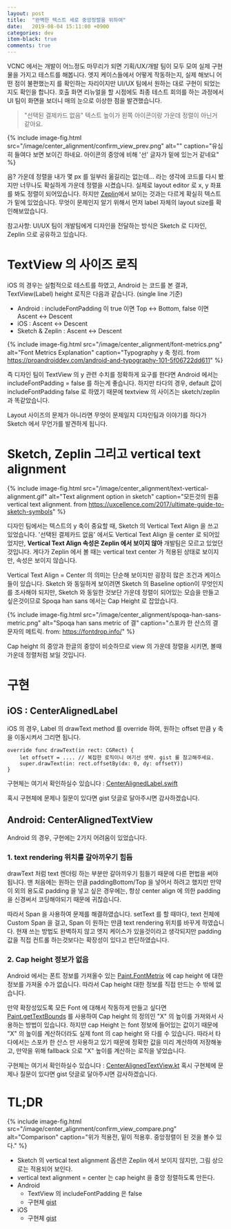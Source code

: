 ```yaml
---
layout: post
title:  "완벽한 텍스트 세로 중앙정렬을 위하여"
date:   2019-08-04 15:11:00 +0900
categories: dev
item-black: true
comments: true
---
```


VCNC 에서는 개발이 어느정도 마무리가 되면 기획/UX/개발 팀이 모두 모여 실제 구현물을 가지고 테스트를 해봅니다. 엣지 케이스들에서 어떻게 작동하는지, 실제 해보니 어떤 점이 불편했는지 를 확인하는 자리이지만 UI/UX 팀에서 원하는 대로 구현이 되었는지도 확인을 합니다. 호출 화면 리뉴얼을 할 시점에도 최종 테스트 회의를 하는 과정에서 UI 팀이 화면을 보더니 매의 눈으로 이상한 점을 발견했습니다.

> "선택된 결제카드 없음" 텍스트 높이가 왼쪽 아이콘이랑 가운데 정렬이 아닌거 같아요.

{% include image-fig.html src="/image/center_alignment/confirm_view_prev.png" alt="" caption="유심히 들여다 보면 보이긴 하네요. 아이콘의 중앙에 비해 '선' 글자가 밑에 있는거 같네요" %}

음? 가운데 정렬을 내가 몇 px 를 일부러 옮길리는 없는데... 라는 생각에 코드를 다시 봤지만 너무나도 확실하게 가운데 정렬을 시켰습니다. 실제로 layout editor 로 x, y 좌표를 봐도 정렬이 되어있습니다. 하지만 [Zeplin](https://zeplin.io/)에서 보이는 것과는 다르게 확실히 텍스트가 밑에 있었습니다. 무엇이 문제인지 알기 위해서 먼저 label 자체의 layout size를 확인해보았습니다. 

참고사항: UI/UX 팀이 개발팀에게 디자인을 전달하는 방식은 Sketch 로 디자인, Zeplin 으로 공유하고 있습니다.

# TextView 의 사이즈 로직

iOS 의 경우는 실험적으로 테스트를 하였고, Android 는 코드를 본 결과, TextView(Label) height 로직은 다음과 같습니다. (single line 기준)

* Android : includeFontPadding 이 true 이면 Top ↔ Bottom, false 이면 Ascent ↔ Descent 
* iOS : Ascent ↔ Descent
* Sketch & Zeplin : Ascent ↔ Descent 

{% include image-fig.html src="/image/center_alignment/font-metrics.png" alt="Font Metrics Explanation" caption="Typography y 축 정리. from https://proandroiddev.com/android-and-typography-101-5f06722dd611" %}

즉 디자인 팀이 TextView 의 y 관련 수치를 정확하게 요구를 한다면 Android 에서는 includeFontPadding = false 를 하는게 좋습니다.
하지만 타다의 경우, default 값이 includeFontPadding false 로 하였기 때문에 textview 의 사이즈는 sketch/zeplin 과 똑같았습니다.

Layout 사이즈의 문제가 아니라면 무엇이 문제일지 디자인팀과 이야기를 하다가 Sketch 에서 무언가를 발견하게 됩니다.

# Sketch, Zeplin 그리고 vertical text alignment

{% include image-fig.html src="/image/center_alignment/text-vertical-alignment.gif" alt="Text alignment option in sketch" caption="모든것의 원흉 vertical text alignment. from https://uxcellence.com/2017/ultimate-guide-to-sketch-symbols" %}

디자인 팀에서는 텍스트의 y 축이 중요할 때, Sketch 의 Vertical Text Align 을 쓰고 있었습니다. '선택된 결제카드 없음' 에서도 Vertical Text Align 을 center 로 되어있었지만, **Vertical Text Align 속성은 Zeplin 에서 보이지 않아** 개발팀은 모르고 있었던 것입니다. 게다가 Zeplin 에서 볼 때는 vertical text center 가 적용된 상태로 보이지만, 속성은 보이지 않습니다.

Vertical Text Align = Center 의 의미는 단순해 보이지만 굉장히 많은 조건과 케이스들이 있습니다. Sketch 와 동일하게 보이려면 Sketch 의 Baseline option이 무엇인지를 조사해야 되지만, Sketch 와 동일한 것보단 가운데 정렬이 되어있는 모습을 만들고 싶은것이므로 Spoqa han sans 에서는 Cap Height 로 잡았습니다.

{% include image-fig.html src="/image/center_alignment/spoqa-han-sans-metric.png" alt="Spoqa han sans metric of 결" caption="스포카 한 산스의 결 문자의 메트릭. from: https://fontdrop.info/" %}

Cap height 의 중앙과 한글의 중앙이 비슷하므로 view 의 가운데 정렬을 시키면, 볼때 가운데 정렬처럼 보일 것입니다.

# 구현
## iOS : CenterAlignedLabel

iOS 의 경우, Label 의 drawText method 를 override 하여, 원하는 offset 만큼 y 축을 이동시켜서 그리면 됩니다.
```
override func drawText(in rect: CGRect) {
    let offsetY = .... // 복잡한 로직이니 여기선 생략. gist 를 참고해주세요.
    super.drawText(in: rect.offsetBy(dx: 0, dy: offsetY))
}
```

구현체는 여기서 확인하실수 있습니다 : [CenterAlignedLabel.swift](https://gist.github.com/Rajin9601/803584407f8d4ce9953b6a91c84fdb87)

혹시 구현체에 문제나 질문이 있다면 gist 덧글로 달아주시면 감사하겠습니다.

## Android: CenterAlignedTextView 

Android 의 경우, 구현에는 2가지 어려움이 있었습니다.

### 1. text rendering 위치를 갈아끼우기 힘듬

drawText 처럼 text 렌더링 하는 부분만 갈아끼우기 힘들기 때문에 다른 편법을 써야 됩니다.
맨 처음에는 원하는 만큼 paddingBottom/Top 을 넣어서 하려고 했지만 만약 이 외의 용도로 padding 을 넣고 싶은 경우에는, 항상 center align 에 의한 padding 을 신경써서 코딩해야되기 때문에 귀찮습니다.

따라서 Span 을 사용하여 문제를 해결하였습니다. setText 를 할 때마다, text 전체에 Custom Span 을 걸고, Span 이 원하는 만큼 text rendering 위치를 바꾸게 하였습니다. 현재 쓰는 방법도 완벽하지 않고 엣지 케이스가 있을것이라고 생각되지만 padding 값을 직접 컨트롤 하는것보다는 확장성이 있다고 판단하였습니다.

### 2. Cap height 정보가 없음

Android 에서는 폰트 정보를 가져올수 있는 [Paint.FontMetrix](https://developer.android.com/reference/android/graphics/Paint.FontMetrics) 에 cap height 에 대한 정보를 가져올 수가 없습니다. 따라서 Cap height 대한 정보를 직접 만드는 수 밖에 없습니다.

만약 확장성있도록 모든 Font 에 대해서 작동하게 만들고 싶다면 [Paint.getTextBounds](https://developer.android.com/reference/android/graphics/Paint.html#getTextBounds(java.lang.String,%2520int,%2520int,%2520android.graphics.Rect)) 를 사용하여 Cap height 의 정의인 "X" 의 높이를 가져와서 사용하는 방법이 있습니다. 하지만 cap Height 는 font 정보에 들어있는 값이기 때문에 "X" 의 높이를 계산하더라도 실제 font 의 cap height 와 다를 수 있습니다. 따라서 타다에서는 스포카 한 산스 만 사용하고 있기 때문에 정확한 값을 미리 계산하여 저장해놓고, 만약을 위해 fallback 으로 "X" 높이를 계산하는 로직을 넣었습니다.

구현체는 여기서 확인하실수 있습니다 : [CenterAlignedTextView.kt](https://gist.github.com/Rajin9601/7591e7cfd4dc62742f6f8a8911ae8695)
혹시 구현체에 문제나 질문이 있다면 gist 덧글로 달아주시면 감사하겠습니다.

# TL;DR

{% include image-fig.html src="/image/center_alignment/confirm_view_compare.png" alt="Comparison" caption="위가 적용전, 밑이 적용후. 중앙정렬이 된 것을 볼수 있다." %}

* Sketch 의 vertical text alignment 옵션은 Zeplin 에서 보이지 않지만, 그림 상으로는 적용되어 보인다.
* vertical text alignment = center 는 cap height 을 중앙 정렬하도록 만든다.
* Android
  * TextView 의 includeFontPadding 은 false
  * 구현체 [gist](https://gist.github.com/Rajin9601/7591e7cfd4dc62742f6f8a8911ae8695)
* iOS
  * 구현체 [gist](https://gist.github.com/Rajin9601/803584407f8d4ce9953b6a91c84fdb87)
